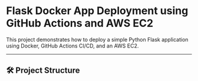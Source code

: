 # Flask Docker App Deployment using GitHub Actions and AWS EC2

This project demonstrates how to deploy a simple Python Flask application using Docker, GitHub Actions CI/CD, and an AWS EC2.

---

## 🛠 Project Structure

